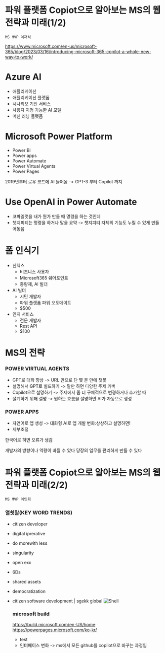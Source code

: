 # 파워 플랫폼 Copiot으로 알아보는 MS의 웹 전략과 미래(1/2)

    MS MVP 이재석

https://www.microsoft.com/en-us/microsoft-365/blog/2023/03/16/introducing-microsoft-365-copilot-a-whole-new-way-to-work/

# Azure AI

- 애플리케이션
- 애플리케이션 플랫폼
- 시나리오 기반 서비스
- 사용자 지정 가능한 AI 모델
- 머신 러닝 플랫폼

# Microsoft Power Platform

- Power BI
- Power apps
- Power Automate
- Power Virtual Agents
- Power Pages

2019년부터 로우 코드에 AI 들어옴
-> GPT-3 부터 Copilot 까지

# Use OpenAI in Power Automate

- 코파일럿을 내가 뭔가 만들 때 명령을 하는 것인데
- 챗지피티는 명령을 하거나 말을 요약
  -> 챗지피티 자체의 기능도 누릴 수 있게 만들어놓음

# 폼 인식기

- 신텍스
  - 비즈니스 사용자
  - Microsoft365 쉐어포인트
  - 종량제, AI 빌더
- AI 빌더
  - 시민 개발자
  - 파워 플랫폼 파워 오토메이트
  - $500
- 인지 서비스
  - 전문 개발자
  - Rest API
  - $100

# MS의 전략

### POWER VIRTUAL AGENTS

- GPT로 대화 향상
  -> URL 만으로 단 몇 분 만에 챗봇
- 설명해서 GPT로 빌드하기
  -> 말만 하면 다양한 주제 커버
- Copilot으로 설명하기
  -> 주제에서 좀 더 구체적으로 변경하거나 추가할 때
- 설계하기 위해 설명
  -> 원하는 흐름을 설명하면 AI가 자동으로 생성

### POWER APPS

- 자연어로 앱 생성
  -> 대화형 AI로 앱 개발 변화:상상하고 설명하면!
- 세부조정

한국어로 하면 오류가 생김

개발자의 방향이나 역량이 바뀔 수 있다
당장의 업무를 편리하게 만들 수 있다

# 파워 플랫폼 Copiot으로 알아보는 MS의 웹 전략과 미래(2/2)

    MS MVP 이인희

### 열쇳말(KEY WORD TRENDS)

- citizen developer
- digital iprerative
- do morewith less
- singularity
- open exo
- 6Ds
- shared assets
- democratization
- citizen software development | sgekk global
  ![Shell](image.png)

  ### microsoft build

  https://build.microsoft.com/en-US/home
  https://powerpages.microsoft.com/ko-kr/

  - test
  - 인터페이스 변화
    -> ms에서 모든 github를 copilot으로 바꾸는 과정임
